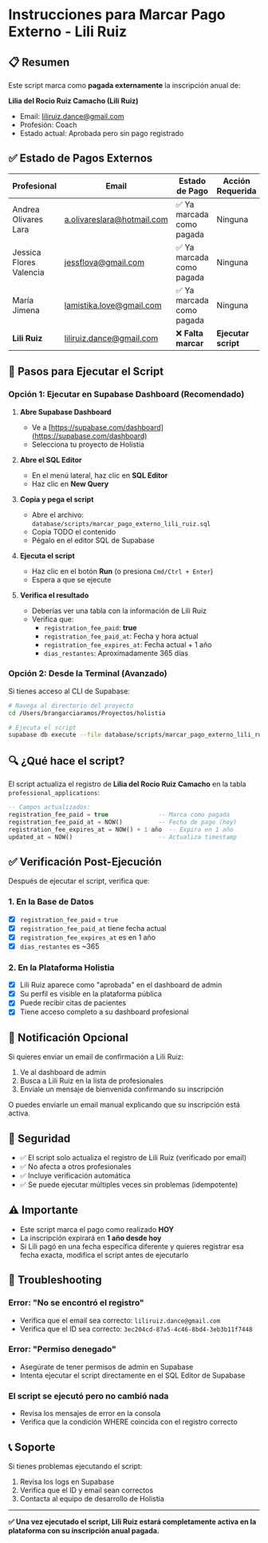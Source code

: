 # Instrucciones para Marcar Pago Externo - Lili Ruiz

## 📋 Resumen

Este script marca como **pagada externamente** la inscripción anual de:

**Lilia del Rocio Ruiz Camacho (Lili Ruiz)**
- Email: liliruiz.dance@gmail.com
- Profesión: Coach
- Estado actual: Aprobada pero sin pago registrado

## ✅ Estado de Pagos Externos

| Profesional | Email | Estado de Pago | Acción Requerida |
|------------|-------|----------------|------------------|
| Andrea Olivares Lara | a.olivareslara@hotmail.com | ✅ Ya marcada como pagada | Ninguna |
| Jessica Flores Valencia | jessflova@gmail.com | ✅ Ya marcada como pagada | Ninguna |
| María Jimena | lamistika.love@gmail.com | ✅ Ya marcada como pagada | Ninguna |
| **Lili Ruiz** | liliruiz.dance@gmail.com | ❌ **Falta marcar** | **Ejecutar script** |

## 🚀 Pasos para Ejecutar el Script

### Opción 1: Ejecutar en Supabase Dashboard (Recomendado)

1. **Abre Supabase Dashboard**
   - Ve a [https://supabase.com/dashboard](https://supabase.com/dashboard)
   - Selecciona tu proyecto de Holistia

2. **Abre el SQL Editor**
   - En el menú lateral, haz clic en **SQL Editor**
   - Haz clic en **New Query**

3. **Copia y pega el script**
   - Abre el archivo: `database/scripts/marcar_pago_externo_lili_ruiz.sql`
   - Copia TODO el contenido
   - Pégalo en el editor SQL de Supabase

4. **Ejecuta el script**
   - Haz clic en el botón **Run** (o presiona `Cmd/Ctrl + Enter`)
   - Espera a que se ejecute

5. **Verifica el resultado**
   - Deberías ver una tabla con la información de Lili Ruiz
   - Verifica que:
     - `registration_fee_paid`: **true**
     - `registration_fee_paid_at`: Fecha y hora actual
     - `registration_fee_expires_at`: Fecha actual + 1 año
     - `dias_restantes`: Aproximadamente 365 días

### Opción 2: Desde la Terminal (Avanzado)

Si tienes acceso al CLI de Supabase:

```bash
# Navega al directorio del proyecto
cd /Users/brangarciaramos/Proyectos/holistia

# Ejecuta el script
supabase db execute --file database/scripts/marcar_pago_externo_lili_ruiz.sql
```

## 🔍 ¿Qué hace el script?

El script actualiza el registro de **Lilia del Rocio Ruiz Camacho** en la tabla `professional_applications`:

```sql
-- Campos actualizados:
registration_fee_paid = true              -- Marca como pagada
registration_fee_paid_at = NOW()          -- Fecha de pago (hoy)
registration_fee_expires_at = NOW() + 1 año  -- Expira en 1 año
updated_at = NOW()                        -- Actualiza timestamp
```

## ✅ Verificación Post-Ejecución

Después de ejecutar el script, verifica que:

### 1. En la Base de Datos
- [x] `registration_fee_paid` = `true`
- [x] `registration_fee_paid_at` tiene fecha actual
- [x] `registration_fee_expires_at` es en 1 año
- [x] `dias_restantes` es ~365

### 2. En la Plataforma Holistia
- [x] Lili Ruiz aparece como "aprobada" en el dashboard de admin
- [x] Su perfil es visible en la plataforma pública
- [x] Puede recibir citas de pacientes
- [x] Tiene acceso completo a su dashboard profesional

## 📧 Notificación Opcional

Si quieres enviar un email de confirmación a Lili Ruiz:

1. Ve al dashboard de admin
2. Busca a Lili Ruiz en la lista de profesionales
3. Envíale un mensaje de bienvenida confirmando su inscripción

O puedes enviarle un email manual explicando que su inscripción está activa.

## 🔐 Seguridad

- ✅ El script solo actualiza el registro de Lili Ruiz (verificado por email)
- ✅ No afecta a otros profesionales
- ✅ Incluye verificación automática
- ✅ Se puede ejecutar múltiples veces sin problemas (idempotente)

## ⚠️ Importante

- Este script marca el pago como realizado **HOY**
- La inscripción expirará en **1 año desde hoy**
- Si Lili pagó en una fecha específica diferente y quieres registrar esa fecha exacta, modifica el script antes de ejecutarlo

## 🐛 Troubleshooting

### Error: "No se encontró el registro"
- Verifica que el email sea correcto: `liliruiz.dance@gmail.com`
- Verifica que el ID sea correcto: `3ec204cd-87a5-4c46-8bd4-3eb3b11f7448`

### Error: "Permiso denegado"
- Asegúrate de tener permisos de admin en Supabase
- Intenta ejecutar el script directamente en el SQL Editor de Supabase

### El script se ejecutó pero no cambió nada
- Revisa los mensajes de error en la consola
- Verifica que la condición WHERE coincida con el registro correcto

## 📞 Soporte

Si tienes problemas ejecutando el script:

1. Revisa los logs en Supabase
2. Verifica que el ID y email sean correctos
3. Contacta al equipo de desarrollo de Holistia

---

**✅ Una vez ejecutado el script, Lili Ruiz estará completamente activa en la plataforma con su inscripción anual pagada.**

